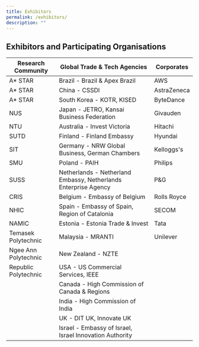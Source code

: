 ```yaml
---
title: Exhibitors
permalink: /exhibitors/
description: ""
---
```

## **Exhibitors and Participating Organisations**



| Research Community | Global Trade & Tech Agencies | Corporates |
| -------- | -------- | -------- |
| A* STAR    | Brazil - Brazil & Apex Brazil | AWS|
| A* STAR    | China - CSSDl | AstraZeneca|
| A* STAR    | South Korea - KOTR, KISED | ByteDance|
| NUS    | Japan - JETRO, Kansai Business Federation | Givauden|
| NTU    | Australia - Invest Victoria | Hitachi|
|  SUTD | Finland - Finland Embassy| Hyundai|
| SIT    | Germany - NRW Global Business, German Chambers | Kelloggs's|
| SMU    | Poland - PAIH | Philips|
| SUSS    | Netherlands - Netherland Embassy, Netherlands Enterprise Agency | P&G|
| CRIS    |  Belgium - Embassy of Belgium| Rolls Royce|
| NHIC    | Spain - Embassy of Spain, Region of Catalonia | SECOM|
| NAMIC    | Estonia - Estonia Trade & Invest | Tata|
| Temasek Polytechnic    | Malaysia - MRANTI | Unilever|
| Ngee Ann Polytechnic| New Zealand - NZTE | |
| Republic Polytechnic| USA - US Commercial Services, IEEE | |
|  | Canada - High Commission of Canada & Regions | |
|  | India - High Commission of India | |
|  | UK - DIT UK, Innovate UK | |
|  | Israel - Embassy of Israel, Israel Innovation Authority | |



